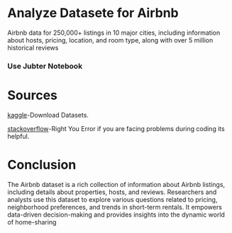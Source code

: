 # Analyze Datasete for Airbnb
Airbnb data for 250,000+ listings in 10 major cities, including information about hosts, pricing, location, and room type, along with over 5 million historical reviews 

### Use Jubter Notebook

# Sources
[kaggle](https://www.kaggle.com/datasets/mysarahmadbhat/airbnb-listings-reviews/data)-Download Datasets.

[stackoverflow](https://stackoverflow.com/questions/tagged/jupyter-notebook)-Right You Error if you are facing problems during coding its helpful.

# Conclusion
The Airbnb dataset is a rich collection of information about Airbnb listings, including details about properties, hosts, and reviews. Researchers and analysts use this dataset to explore various questions related to pricing, neighborhood preferences, and trends in short-term rentals. It empowers data-driven decision-making and provides insights into the dynamic world of home-sharing

